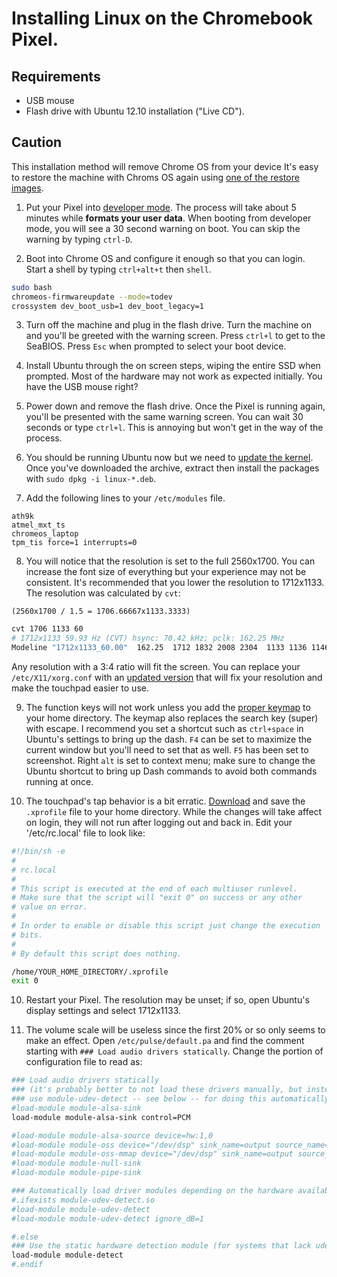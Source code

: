 # Installing Linux on the Chromebook Pixel.

## Requirements
* USB mouse
* Flash drive with Ubuntu 12.10 installation ("Live CD").

## Caution
This installation method will remove Chrome OS from your device
It's easy to restore the machine with Chroms OS again using [one of the restore images](http://support.google.com/chromeos/bin/answer.py?hl=en&answer=1080595).


1. Put your Pixel into [developer mode](http://www.chromium.org/chromium-os/developer-information-for-chrome-os-devices/chromebook-pixel#TOC-Entering-Developer-Mode1). The process will take about 5 minutes while **formats your user data**. When booting from developer mode, you will see a 30 second warning on boot. You can skip the warning by typing `ctrl-D`.

2. Boot into Chrome OS and configure it enough so that you can login.  Start a shell by typing `ctrl+alt+t` then `shell`.
```bash
sudo bash
chromeos-firmwareupdate --mode=todev
crossystem dev_boot_usb=1 dev_boot_legacy=1
```

3. Turn off the machine and plug in the flash drive. Turn the machine on and you'll be greeted with the warning screen. Press `ctrl+l` to get to the SeaBIOS. Press `Esc` when prompted to select your boot device.


4. Install Ubuntu through the on screen steps, wiping the entire SSD when prompted. Most of the hardware may not work as expected initially. You have the USB mouse right?

5. Power down and remove the flash drive. Once the Pixel is running again, you'll be presented with the same warning screen. You can wait 30 seconds or type `ctrl+l`. This is annoying but won't get in the way of the process.

6. You should be running Ubuntu now but we need to [update the kernel](https://docs.google.com/file/d/0B-HqdeY6UX2Fcko3U1otMW44SEU/edit?usp=sharing). Once you've downloaded the archive, extract then install the packages with `sudo dpkg -i linux-*.deb`.

7. Add the following lines to your `/etc/modules` file.

```
ath9k
atmel_mxt_ts
chromeos_laptop
tpm_tis force=1 interrupts=0
```

8. You will notice that the resolution is set to the full 2560x1700. You can increase the font size of everything but your experience may not be consistent. It's recommended that you lower the resolution to 1712x1133. The resolution was calculated by `cvt`:

`(2560x1700 / 1.5 = 1706.66667x1133.3333)`
```bash
cvt 1706 1133 60
# 1712x1133 59.93 Hz (CVT) hsync: 70.42 kHz; pclk: 162.25 MHz
Modeline "1712x1133_60.00"  162.25  1712 1832 2008 2304  1133 1136 1146 1175 -hsync +vsync
```

Any resolution with a 3:4 ratio will fit the screen. You can replace your `/etc/X11/xorg.conf` with an [updated version](https://github.com/ericwright90/personal_preferences/blob/master/chromebook-pixel/xorg.conf) that will fix your resolution and make the touchpad easier to use.

9. The function keys will not work unless you add the [proper keymap](https://github.com/ericwright90/personal_preferences/blob/master/chromebook-pixel/.Xmodmap) to your home directory. The keymap also replaces the search key (super) with escape. I recommend you set a shortcut such as `ctrl+space` in Ubuntu's settings to bring up the dash. `F4` can be set to maximize the current window but you'll need to set that as well. `F5` has been set to screenshot. Right `alt` is set to context menu; make sure to change the Ubuntu shortcut to bring up Dash commands to avoid both commands running at once.

10. The touchpad's tap behavior is a bit erratic. [Download](https://github.com/ericwright90/personal_preferences/blob/master/chromebook-pixel/.xprofile) and save the `.xprofile` file to your home directory. While the changes will take affect on login, they will not run after logging out and back in. Edit your '/etc/rc.local' file to look like:

```bash
#!/bin/sh -e
#
# rc.local
#
# This script is executed at the end of each multiuser runlevel.
# Make sure that the script will "exit 0" on success or any other
# value on error.
#
# In order to enable or disable this script just change the execution
# bits.
#
# By default this script does nothing.

/home/YOUR_HOME_DIRECTORY/.xprofile
exit 0
```

10. Restart your Pixel. The resolution may be unset; if so, open Ubuntu's display settings and select 1712x1133.

11. The volume scale will be useless since the first 20% or so only seems to make an effect. Open `/etc/pulse/default.pa` and find the comment starting with `### Load audio drivers statically`. Change the portion of configuration file to read as:

```bash
### Load audio drivers statically
### (it's probably better to not load these drivers manually, but instead
### use module-udev-detect -- see below -- for doing this automatically)
#load-module module-alsa-sink
load-module module-alsa-sink control=PCM

#load-module module-alsa-source device=hw:1,0
#load-module module-oss device="/dev/dsp" sink_name=output source_name=input
#load-module module-oss-mmap device="/dev/dsp" sink_name=output source_name=input
#load-module module-null-sink
#load-module module-pipe-sink

### Automatically load driver modules depending on the hardware available
#.ifexists module-udev-detect.so
#load-module module-udev-detect
#load-module module-udev-detect ignore_dB=1

#.else
### Use the static hardware detection module (for systems that lack udev/hal support)
load-module module-detect
#.endif
```
